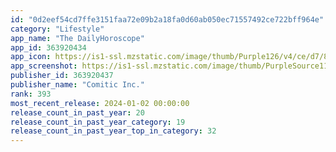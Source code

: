 ```yaml
---
id: "0d2eef54cd7ffe3151faa72e09b2a18fa0d60ab050ec71557492ce722bff964e"
category: "Lifestyle"
app_name: "The DailyHoroscope"
app_id: 363920434
app_icon: https://is1-ssl.mzstatic.com/image/thumb/Purple126/v4/ce/d7/89/ced789be-cb07-97f9-53fd-1188e8e1e41a/AppIcon-0-0-1x_U007emarketing-0-0-0-9-0-0-sRGB-0-0-0-GLES2_U002c0-512MB-85-220-0-0.png/1024x1024bb.png
app_screenshot: https://is1-ssl.mzstatic.com/image/thumb/PurpleSource116/v4/96/82/72/96827299-b82f-593f-c2a6-d8d1aebdda42/2db7a81e-90ba-4769-9d43-d03ac65ed018_5_5_Frame_001.jpg/1242x2208bb.png
publisher_id: 363920437
publisher_name: "Comitic Inc."
rank: 393
most_recent_release: 2024-01-02 00:00:00
release_count_in_past_year: 20
release_count_in_past_year_category: 19
release_count_in_past_year_top_in_category: 32
---
```

